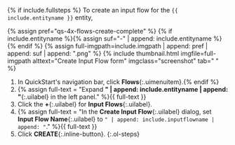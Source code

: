 {% if include.fullsteps %}
To create an input flow for the `{{ include.entityname }}` entity,

{% assign pref="qs-4x-flows-create-complete" %}
{% if include.entityname %}{% assign suf="-" | append: include.entityname %}{% endif %}
{% assign full-imgpath=include.imgpath | append: pref | append: suf | append: ".png" %}
{% include thumbnail.html imgfile=full-imgpath alttext="Create Input Flow form" imgclass="screenshot" tab="  " %}

1. In QuickStart's navigation bar, click **Flows**{:.uimenuitem}.{% endif %}
1. {% assign full-text = "Expand **" | append: include.entityname | append: "**{:.uilabel} in the left panel." %}{{ full-text }}
1. Click the **+**{:.uilabel} for **Input Flows**{:.uilabel}.
1. {% assign full-text = "In the **Create Input Flow**{:.uilabel} dialog, set **Input Flow Name**{:.uilabel} to <code>" | append: include.inputflowname | append: "</code>." %}{{ full-text }}
1. Click **CREATE**{:.inline-button}.
{:.ol-steps}